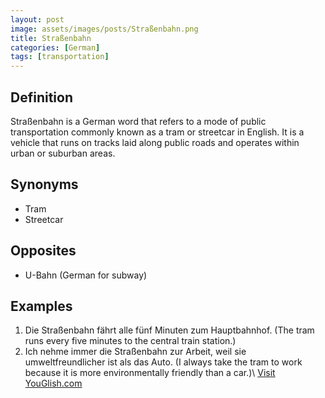```yaml
---
layout: post
image: assets/images/posts/Straßenbahn.png
title: Straßenbahn
categories: [German]
tags: [transportation]
---
```


## Definition

Straßenbahn is a German word that refers to a mode of public transportation commonly known as a tram or streetcar in English. It is a vehicle that runs on tracks laid along public roads and operates within urban or suburban areas.

## Synonyms

- Tram
- Streetcar

## Opposites

- U-Bahn (German for subway)

## Examples

1. Die Straßenbahn fährt alle fünf Minuten zum Hauptbahnhof. (The tram runs every five minutes to the central train station.)
2. Ich nehme immer die Straßenbahn zur Arbeit, weil sie umweltfreundlicher ist als das Auto. (I always take the tram to work because it is more environmentally friendly than a car.)\ <a id="yg-widget-0" class="youglish-widget" data-query="Straßenbahn" data-lang="german" data-components="8412" data-auto-start="0" data-bkg-color="theme_light" data-title="How%20to%20pronounce%20Straßenbahn%20in%20German"  rel="nofollow" href="https://youglish.com">Visit YouGlish.com</a><script async src="https://youglish.com/public/emb/widget.js" charset="utf-8"></script>